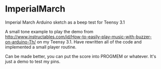 # ImperialMarch
Imperial March Arduino sketch as a beep test for Teensy 3.1

A small tone example to play the demo from 
http://www.instructables.com/id/How-to-easily-play-music-with-buzzer-on-arduino-Th/
on my Teensy 3.1. Have rewritten all of the code and implemented a small player routine. 

Can be made better, you can put the score into PROGMEM or whatever. It's just a demo to test
my pins.
